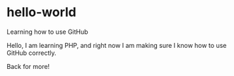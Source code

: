 # hello-world
Learning how to use GitHub

Hello,
I am learning PHP, and right now I am making sure I know how to use GitHub correctly.

Back for more!
